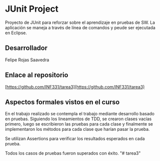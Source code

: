 # JUnit Project
Proyecto de JUnit para reforzar sobre el aprendizaje en pruebas de SW. La aplicación se maneja a través de línea de comandos y peude ser ejecutada en Eclipse.

## Desarrollador
Felipe Rojas Saavedra

## Enlace al repositorio
[https://github.com/INF331/tarea3](https://github.com/INF331/tarea3)

## Aspectos formales vistos en el curso
En el trabajo realizado se contempla el trabajo mediante desarrollo basado en pruebas.
Siguiendo los lineamientos de TDD, se crearon clases vacías primero, luego se escribieron las pruebas para cada clase y finalmente se implementaron los métodos para cada clase que harían pasar la prueba.

Se utilizan Assertions para verificar los resultados esperados en cada prueba.

Todos los casos de pruebas fueron superados con éxito.
"# tarea3" 
